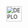  <img alt="DEPLOY on Heroku" height="40" src="https://dashboard.heroku.com/new?template=hhttps://github.com/MrTimaX/Queen-Melisa">
